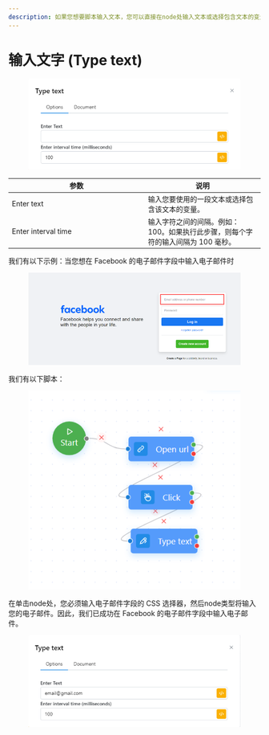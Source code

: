 ```yaml
---
description: 如果您想要脚本输入文本，您可以直接在node处输入文本或选择包含文本的变量
---
```


# 输入文字 (Type text)

<figure><img src="../../.gitbook/assets/image (135).png" alt=""><figcaption></figcaption></figure>

<table><thead><tr><th width="258">参数</th><th>说明</th></tr></thead><tbody><tr><td>Enter text</td><td>输入您要使用的一段文本或选择包含该文本的变量。</td></tr><tr><td>Enter interval time</td><td>输入字符之间的间隔。例如：100。如果执行此步骤，则每个字符的输入间隔为 100 毫秒。</td></tr></tbody></table>

我们有以下示例：当您想在 Facebook 的电子邮件字段中输入电子邮件时

<figure><img src="../../.gitbook/assets/image (136).png" alt=""><figcaption></figcaption></figure>

我们有以下脚本：

<figure><img src="../../.gitbook/assets/image (137).png" alt=""><figcaption></figcaption></figure>

在单击node处，您必须输入电子邮件字段的 CSS 选择器，然后node类型将输入您的电子邮件。因此，我们已成功在 Facebook 的电子邮件字段中输入电子邮件。

<figure><img src="../../.gitbook/assets/image (138).png" alt=""><figcaption></figcaption></figure>
